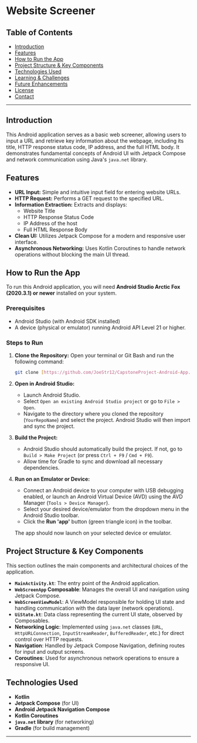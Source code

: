 # Website Screener


## Table of Contents

* [Introduction](#introduction)
* [Features](#features)
* [How to Run the App](#how-to-run-the-app)
* [Project Structure & Key Components](#project-structure--key-components)
* [Technologies Used](#technologies-used)
* [Learning & Challenges](#learning--challenges)
* [Future Enhancements](#future-enhancements)
* [License](#license)
* [Contact](#contact)

---

## Introduction

This Android application serves as a basic web screener, allowing users to input a URL and retrieve key information about the webpage, including its title, HTTP response status code, IP address, and the full HTML body. It demonstrates fundamental concepts of Android UI with Jetpack Compose and network communication using Java's `java.net` library.


## Features

* **URL Input:** Simple and intuitive input field for entering website URLs.
* **HTTP Request:** Performs a GET request to the specified URL.
* **Information Extraction:** Extracts and displays:
    * Website Title
    * HTTP Response Status Code
    * IP Address of the host
    * Full HTML Response Body
* **Clean UI:** Utilizes Jetpack Compose for a modern and responsive user interface.
* **Asynchronous Networking:** Uses Kotlin Coroutines to handle network operations without blocking the main UI thread.

## How to Run the App

To run this Android application, you will need **Android Studio Arctic Fox (2020.3.1) or newer** installed on your system.

### Prerequisites

* Android Studio (with Android SDK installed)
* A device (physical or emulator) running Android API Level 21 or higher.

### Steps to Run

1.  **Clone the Repository:**
    Open your terminal or Git Bash and run the following command:
    ```bash
    git clone [https://github.com/JoeStr12/CapstoneProject-Android-App.git](https://github.com/JoeStr12/CapstoneProject-Android-App.git)
    ```

2.  **Open in Android Studio:**
    * Launch Android Studio.
    * Select `Open an existing Android Studio project` or go to `File > Open`.
    * Navigate to the directory where you cloned the repository (`YourRepoName`) and select the project. Android Studio will then import and sync the project.

3.  **Build the Project:**
    * Android Studio should automatically build the project. If not, go to `Build > Make Project` (or press `Ctrl + F9` / `Cmd + F9`).
    * Allow time for Gradle to sync and download all necessary dependencies.

4.  **Run on an Emulator or Device:**
    * Connect an Android device to your computer with USB debugging enabled, or launch an Android Virtual Device (AVD) using the AVD Manager (`Tools > Device Manager`).
    * Select your desired device/emulator from the dropdown menu in the Android Studio toolbar.
    * Click the **Run 'app'** button (green triangle icon) in the toolbar.

    The app should now launch on your selected device or emulator.

## Project Structure & Key Components

This section outlines the main components and architectural choices of the application.

* **`MainActivity.kt`**: The entry point of the Android application.
* **`WebScreenApp` Composable**: Manages the overall UI and navigation using Jetpack Compose.
* **`WebScreenViewModel`**: A ViewModel responsible for holding UI state and handling communication with the data layer (network operations).
* **`UiState.kt`**: Data class representing the current UI state, observed by Composables.
* **Networking Logic**: Implemented using `java.net` classes (`URL`, `HttpURLConnection`, `InputStreamReader`, `BufferedReader`, etc.) for direct control over HTTP requests.
* **Navigation**: Handled by Jetpack Compose Navigation, defining routes for input and output screens.
* **Coroutines**: Used for asynchronous network operations to ensure a responsive UI.

## Technologies Used

* **Kotlin**
* **Jetpack Compose** (for UI)
* **Android Jetpack Navigation Compose**
* **Kotlin Coroutines**
* **`java.net` library** (for networking)
* **Gradle** (for build management)


---
